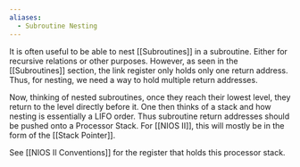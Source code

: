 ```yaml
---
aliases:
  - Subroutine Nesting
---
```

It is often useful to be able to nest [[Subroutines]] in a subroutine. Either for recursive relations or other purposes. However, as seen in the [[Subroutines]] section, the link register only holds only one return address. Thus, for nesting, we need a way to hold multiple return addresses.

Now, thinking of nested subroutines, once they reach their lowest level, they return to the level directly before it. One then thinks of a stack and how nesting is essentially a LIFO order. Thus subroutine return addresses should be pushed onto a Processor Stack. For [[NIOS II]], this will mostly be in the form of the [[Stack Pointer]]. 

See [[NIOS II Conventions]] for the register that holds this processor stack.



